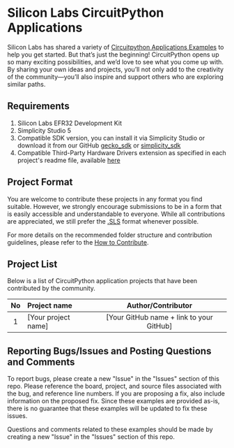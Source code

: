 # Silicon Labs CircuitPython Applications #

Silicon Labs has shared a variety of [Circuitpython Applications Examples](https://github.com/SiliconLabsSoftware/circuitpython_applications) to help you get started. But that’s just the beginning! CircuitPython opens up so many exciting possibilities, and we’d love to see what you come up with. By sharing your own ideas and projects, you’ll not only add to the creativity of the community—you’ll also inspire and support others who are exploring similar paths.

## Requirements ##

1. Silicon Labs EFR32 Development Kit
2. Simplicity Studio 5
3. Compatible SDK version, you can install it via Simplicity Studio or download it from our GitHub [gecko_sdk](https://github.com/SiliconLabs/gecko_sdk) or [simplicity_sdk](https://github.com/SiliconLabs/simplicity_sdk)
4. Compatible Third-Party Hardware Drivers extension as specified in each project's readme file, available [here](https://github.com/SiliconLabs/third_party_hw_drivers_extension)

## Project Format ##

You are welcome to contribute these projects in any format you find suitable.
However, we strongly encourage submissions to be in a form that is easily accessible and understandable to everyone.
While all contributions are appreciated, we still prefer the [.SLS](https://docs.silabs.com/simplicity-studio-5-users-guide/latest/ss-5-users-guide-about-the-simplicity-ide/import-and-export) format whenever possible.

For more details on the recommended folder structure and contribution guidelines, please refer to the [How to Contribute](../../README.md#how-to-contribute).

## Project List ##

Below is a list of CircuitPython application projects that have been contributed by the community.

| No | Project name | Author/Contributor |
|:--:|:-------------|:---------------:|
| 1  |[Your project name] | [Your GitHub name + link to your GitHub] |

## Reporting Bugs/Issues and Posting Questions and Comments ##

To report bugs, please create a new "Issue" in the "Issues" section of this repo. Please reference the board, project, and source files associated with the bug, and reference line numbers. If you are proposing a fix, also include information on the proposed fix. Since these examples are provided as-is, there is no guarantee that these examples will be updated to fix these issues.

Questions and comments related to these examples should be made by creating a new "Issue" in the "Issues" section of this repo.
